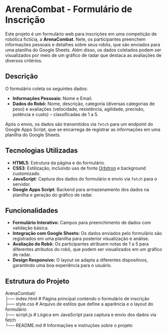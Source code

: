 # ArenaCombat - Formulário de Inscrição

Este projeto é um formulário web para inscrições em uma competição de robótica fictícia, a **ArenaCombat**. Nele, os participantes preenchem informações pessoais e detalhes sobre seus robôs, que são enviados para uma planilha do Google Sheets. Além disso, os dados coletados podem ser visualizados por meio de um gráfico de radar que destaca as avaliações de diversos critérios.

## Descrição

O formulário coleta os seguintes dados:
- **Informações Pessoais:** Nome e Email.
- **Dados do Robô:** Nome, descrição, categoria (diversas categorias de peso) e avaliações (velocidade, resistência, agilidade, precisão, potência e custo) – classificadas de 1 a 5.

Após o envio, os dados são transmitidos via `fetch` para um endpoint do Google Apps Script, que se encarrega de registrar as informações em uma planilha do Google Sheets.

## Tecnologias Utilizadas

- **HTML5**: Estrutura da página e do formulário.
- **CSS3**: Estilização, incluindo uso de fonte [Orbitron](https://fonts.google.com/specimen/Orbitron) e background customizado.
- **JavaScript**: Captura dos dados do formulário e envio via `fetch` para o servidor.
- **Google Apps Script**: Backend para armazenamento dos dados na planilha e geração do gráfico de radar.

## Funcionalidades

- **Formulário Interativo:** Campos para preenchimento de dados com validação básica.
- **Integração com Google Sheets:** Os dados enviados pelo formulário são registrados em uma planilha para posterior visualização e análise.
- **Avaliação do Robô:** Os participantes atribuem notas de 1 a 5 para diferentes atributos do robô, que podem ser visualizados em um gráfico de radar.
- **Design Responsivo:** O layout se adapta a diferentes dispositivos, garantindo uma boa experiência para o usuário.

## Estrutura do Projeto

ArenaCombat/  
├── index.html     # Página principal contendo o formulário de inscrição  
├── style.css      # Arquivo de estilos que define a aparência e o layout do formulário  
├── script.js      # Lógica em JavaScript para captura e envio dos dados via fetch  
└── README.md      # Informações e instruções sobre o projeto  
